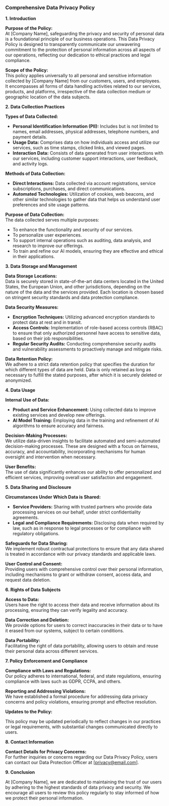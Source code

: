 ### Comprehensive Data Privacy Policy

**1. Introduction**

**Purpose of the Policy:**  
At [Company Name], safeguarding the privacy and security of personal data is a foundational principle of our business operations. This Data Privacy Policy is designed to transparently communicate our unwavering commitment to the protection of personal information across all aspects of our operations, reflecting our dedication to ethical practices and legal compliance.

**Scope of the Policy:**  
This policy applies universally to all personal and sensitive information collected by [Company Name] from our customers, users, and employees. It encompasses all forms of data handling activities related to our services, products, and platforms, irrespective of the data collection medium or geographic location of the data subjects.

**2. Data Collection Practices**

**Types of Data Collected:**
- **Personal Identification Information (PII):** Includes but is not limited to names, email addresses, physical addresses, telephone numbers, and payment details.
- **Usage Data:** Comprises data on how individuals access and utilize our services, such as time stamps, clicked links, and viewed pages.
- **Interaction Data:** Consists of data generated from user interactions with our services, including customer support interactions, user feedback, and activity logs.

**Methods of Data Collection:**
- **Direct Interactions:** Data collected via account registrations, service subscriptions, purchases, and direct communications.
- **Automated Technologies:** Utilization of cookies, web beacons, and other similar technologies to gather data that helps us understand user preferences and site usage patterns.

**Purpose of Data Collection:**  
The data collected serves multiple purposes:
- To enhance the functionality and security of our services.
- To personalize user experiences.
- To support internal operations such as auditing, data analysis, and research to improve our offerings.
- To train and refine our AI models, ensuring they are effective and ethical in their applications.

**3. Data Storage and Management**

**Data Storage Locations:**  
Data is securely stored in state-of-the-art data centers located in the United States, the European Union, and other jurisdictions, depending on the nature of the data and the services provided. Each location is chosen based on stringent security standards and data protection compliance.

**Data Security Measures:**
- **Encryption Techniques:** Utilizing advanced encryption standards to protect data at rest and in transit.
- **Access Controls:** Implementation of role-based access controls (RBAC) to ensure that only authorized personnel have access to sensitive data, based on their job responsibilities.
- **Regular Security Audits:** Conducting comprehensive security audits and vulnerability assessments to proactively manage and mitigate risks.

**Data Retention Policy:**  
We adhere to a strict data retention policy that specifies the duration for which different types of data are held. Data is only retained as long as necessary to fulfill the stated purposes, after which it is securely deleted or anonymized.

**4. Data Usage**

**Internal Use of Data:**
- **Product and Service Enhancement:** Using collected data to improve existing services and develop new offerings.
- **AI Model Training:** Employing data in the training and refinement of AI algorithms to ensure accuracy and fairness.

**Decision-Making Processes:**  
We utilize data-driven insights to facilitate automated and semi-automated decision-making processes. These are designed with a focus on fairness, accuracy, and accountability, incorporating mechanisms for human oversight and intervention when necessary.

**User Benefits:**  
The use of data significantly enhances our ability to offer personalized and efficient services, improving overall user satisfaction and engagement.

**5. Data Sharing and Disclosure**

**Circumstances Under Which Data is Shared:**
- **Service Providers:** Sharing with trusted partners who provide data processing services on our behalf, under strict confidentiality agreements.
- **Legal and Compliance Requirements:** Disclosing data when required by law, such as in response to legal processes or for compliance with regulatory obligations.

**Safeguards for Data Sharing:**  
We implement robust contractual protections to ensure that any data shared is treated in accordance with our privacy standards and applicable laws.

**User Control and Consent:**  
Providing users with comprehensive control over their personal information, including mechanisms to grant or withdraw consent, access data, and request data deletion.

**6. Rights of Data Subjects**

**Access to Data:**  
Users have the right to access their data and receive information about its processing, ensuring they can verify legality and accuracy.

**Data Correction and Deletion:**  
We provide options for users to correct inaccuracies in their data or to have it erased from our systems, subject to certain conditions.

**Data Portability:**  
Facilitating the right of data portability, allowing users to obtain and reuse their personal data across different services.

**7. Policy Enforcement and Compliance**

**Compliance with Laws and Regulations:**  
Our policy adheres to international, federal, and state regulations, ensuring compliance with laws such as GDPR, CCPA, and others.

**Reporting and Addressing Violations:**  
We have established a formal procedure for addressing data privacy concerns and policy violations, ensuring prompt and effective resolution.

**Updates to the Policy:**

  
This policy may be updated periodically to reflect changes in our practices or legal requirements, with substantial changes communicated directly to users.

**8. Contact Information**

**Contact Details for Privacy Concerns:**  
For further inquiries or concerns regarding our Data Privacy Policy, users can contact our Data Protection Officer at [privacy@email.com].

**9. Conclusion**

At [Company Name], we are dedicated to maintaining the trust of our users by adhering to the highest standards of data privacy and security. We encourage all users to review this policy regularly to stay informed of how we protect their personal information.
